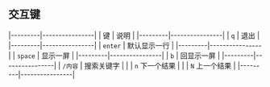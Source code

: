 ##  交互键
|---------|----------------|
| 键      | 说明           |
|---------|----------------|
| `q`     | 退出           |
|---------|----------------|
| `enter` | 默认显示一行   |
|---------|----------------|
| `space` | 显示一屏       |
|---------|----------------|
| `b`     | 回显示一屏     |
|---------|----------------|
| `/内容` | 搜索关键字     |
|         | `n` 下一个结果 |
|         | `N` 上一个结果 |
|---------|----------------|


